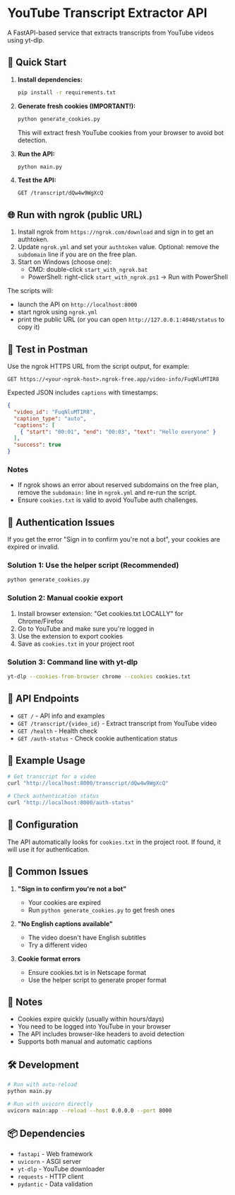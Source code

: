# YouTube Transcript Extractor API

A FastAPI-based service that extracts transcripts from YouTube videos using yt-dlp.

## 🚀 Quick Start

1. **Install dependencies:**
   ```bash
   pip install -r requirements.txt
   ```

2. **Generate fresh cookies (IMPORTANT!):**
   ```bash
   python generate_cookies.py
   ```
   
   This will extract fresh YouTube cookies from your browser to avoid bot detection.

3. **Run the API:**
   ```bash
   python main.py
   ```

4. **Test the API:**
   ```
   GET /transcript/dQw4w9WgXcQ
   ```

## 🌐 Run with ngrok (public URL)

1. Install ngrok from `https://ngrok.com/download` and sign in to get an authtoken.
2. Update `ngrok.yml` and set your `authtoken` value. Optional: remove the `subdomain` line if you are on the free plan.
3. Start on Windows (choose one):
   - CMD: double-click `start_with_ngrok.bat`
   - PowerShell: right-click `start_with_ngrok.ps1` → Run with PowerShell

The scripts will:
- launch the API on `http://localhost:8000`
- start ngrok using `ngrok.yml`
- print the public URL (or you can open `http://127.0.0.1:4040/status` to copy it)

## 🧪 Test in Postman

Use the ngrok HTTPS URL from the script output, for example:

```
GET https://<your-ngrok-host>.ngrok-free.app/video-info/FuqNluMTIR8
```

Expected JSON includes `captions` with timestamps:

```json
{
  "video_id": "FuqNluMTIR8",
  "caption_type": "auto",
  "captions": [
    { "start": "00:01", "end": "00:03", "text": "Hello everyone" }
  ],
  "success": true
}
```

### Notes
- If ngrok shows an error about reserved subdomains on the free plan, remove the `subdomain:` line in `ngrok.yml` and re-run the script.
- Ensure `cookies.txt` is valid to avoid YouTube auth challenges.

## 🔐 Authentication Issues

If you get the error "Sign in to confirm you're not a bot", your cookies are expired or invalid.

### Solution 1: Use the helper script (Recommended)
```bash
python generate_cookies.py
```

### Solution 2: Manual cookie export
1. Install browser extension: "Get cookies.txt LOCALLY" for Chrome/Firefox
2. Go to YouTube and make sure you're logged in
3. Use the extension to export cookies
4. Save as `cookies.txt` in your project root

### Solution 3: Command line with yt-dlp
```bash
yt-dlp --cookies-from-browser chrome --cookies cookies.txt
```

## 📡 API Endpoints

- `GET /` - API info and examples
- `GET /transcript/{video_id}` - Extract transcript from YouTube video
- `GET /health` - Health check
- `GET /auth-status` - Check cookie authentication status

## 🎯 Example Usage

```bash
# Get transcript for a video
curl "http://localhost:8000/transcript/dQw4w9WgXcQ"

# Check authentication status
curl "http://localhost:8000/auth-status"
```

## 🔧 Configuration

The API automatically looks for `cookies.txt` in the project root. If found, it will use it for authentication.

## 🚨 Common Issues

1. **"Sign in to confirm you're not a bot"**
   - Your cookies are expired
   - Run `python generate_cookies.py` to get fresh ones

2. **"No English captions available"**
   - The video doesn't have English subtitles
   - Try a different video

3. **Cookie format errors**
   - Ensure cookies.txt is in Netscape format
   - Use the helper script to generate proper format

## 📝 Notes

- Cookies expire quickly (usually within hours/days)
- You need to be logged into YouTube in your browser
- The API includes browser-like headers to avoid detection
- Supports both manual and automatic captions

## 🛠️ Development

```bash
# Run with auto-reload
python main.py

# Run with uvicorn directly
uvicorn main:app --reload --host 0.0.0.0 --port 8000
```

## 📦 Dependencies

- `fastapi` - Web framework
- `uvicorn` - ASGI server
- `yt-dlp` - YouTube downloader
- `requests` - HTTP client
- `pydantic` - Data validation
